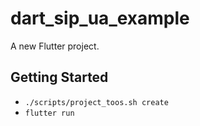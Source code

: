 # dart_sip_ua_example

A new Flutter project.

## Getting Started

- `./scripts/project_toos.sh create`
- `flutter run`
